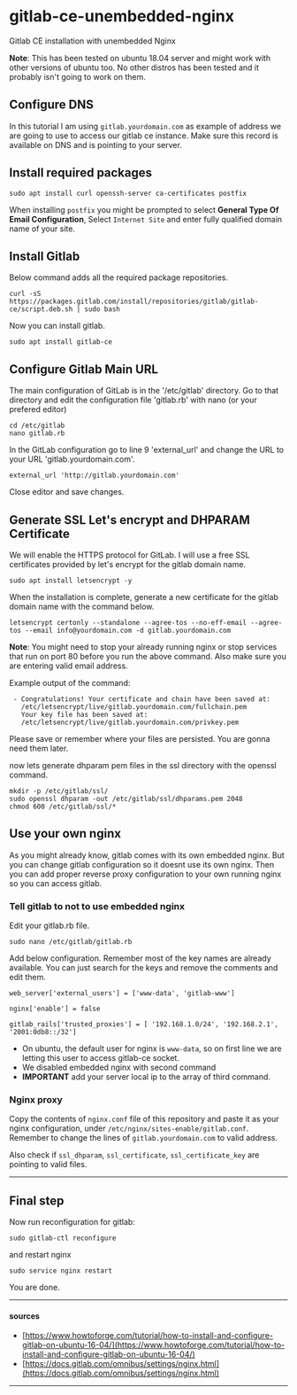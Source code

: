 # gitlab-ce-unembedded-nginx
Gitlab CE installation with unembedded Nginx

**Note**: This has been tested on ubuntu 18.04 server and might work with other versions of ubuntu too. No other distros has been tested and it probably isn't going to work on them.


## Configure DNS

In this tutorial I am using `gitlab.yourdomain.com` as example of address we are going to use to access our gitlab ce instance. Make sure this record is available on DNS and is pointing to your server.

## Install required packages

```
sudo apt install curl openssh-server ca-certificates postfix
```

When installing `postfix` you might be prompted to select **General Type Of Email Configuration**, Select `Internet Site` and enter fully qualified domain name of your site.

## Install Gitlab

Below command adds all the required package repositories.

```
curl -sS https://packages.gitlab.com/install/repositories/gitlab/gitlab-ce/script.deb.sh | sudo bash
```

Now you can install gitlab.

```
sudo apt install gitlab-ce
```

## Configure Gitlab Main URL

The main configuration of GitLab is in the '/etc/gitlab' directory. Go to that directory and edit the configuration file 'gitlab.rb' with nano (or your prefered editor)

```
cd /etc/gitlab
nano gitlab.rb
```

In the GitLab configuration go to line 9 'external_url' and change the URL to your URL 'gitlab.yourdomain.com'.

```
external_url 'http://gitlab.yourdomain.com'
```
Close editor and save changes.

## Generate SSL Let's encrypt and DHPARAM Certificate

We will enable the HTTPS protocol for GitLab. I will use a free SSL certificates provided by let's encrypt for the gitlab domain name.

```
sudo apt install letsencrypt -y
```

When the installation is complete, generate a new certificate for the gitlab domain name with the command below.

```
letsencrypt certonly --standalone --agree-tos --no-eff-email --agree-tos --email info@yourdomain.com -d gitlab.yourdomain.com
```

**Note**: You might need to stop your already running nginx or stop services that run on port 80 before you run the above command. Also make sure you are entering valid email address.

Example output of the command:

```
 - Congratulations! Your certificate and chain have been saved at:
   /etc/letsencrypt/live/gitlab.yourdomain.com/fullchain.pem
   Your key file has been saved at:
   /etc/letsencrypt/live/gitlab.yourdomain.com/privkey.pem
```

Please save or remember where your files are persisted. You are gonna need them later.

now lets generate dhparam pem files in the ssl directory with the openssl command.

```
mkdir -p /etc/gitlab/ssl/
sudo openssl dhparam -out /etc/gitlab/ssl/dhparams.pem 2048
chmod 600 /etc/gitlab/ssl/*
```

## Use your own nginx

As you might already know, gitlab comes with its own embedded nginx. But you can change gitlab configuration so it doesnt use its own nginx. Then you can add proper reverse proxy configuration to your own running nginx so you can access gitlab.

### Tell gitlab to not to use embedded nginx

Edit your gitlab.rb file.

```
sudo nano /etc/gitlab/gitlab.rb
```
Add below configuration. Remember most of the key names are already available. You can just search for the keys and remove the comments and edit them.

```
web_server['external_users'] = ['www-data', 'gitlab-www']

nginx['enable'] = false

gitlab_rails['trusted_proxies'] = [ '192.168.1.0/24', '192.168.2.1', '2001:0db8::/32']
```

- On ubuntu, the default user for nginx is `www-data`, so on first line we are letting this user to access gitlab-ce socket.
- We disabled embedded nginx with second command
- **IMPORTANT** add your server local ip to the array of third command.

### Nginx proxy

Copy the contents of `nginx.conf` file of this repository and paste it as your nginx configuration, under `/etc/nginx/sites-enable/gitlab.conf`. Remember to change the lines of `gitlab.yourdomain.com` to valid address.

Also check if `ssl_dhparam`, `ssl_certificate`, `ssl_certificate_key` are pointing to valid files.

---

## Final step

Now run reconfiguration for gitlab:

```
sudo gitlab-ctl reconfigure
```

and restart nginx

```
sudo service nginx restart
```

You are done.

---

#### sources

- [https://www.howtoforge.com/tutorial/how-to-install-and-configure-gitlab-on-ubuntu-16-04/](https://www.howtoforge.com/tutorial/how-to-install-and-configure-gitlab-on-ubuntu-16-04/)
- [https://docs.gitlab.com/omnibus/settings/nginx.html](https://docs.gitlab.com/omnibus/settings/nginx.html)

---
